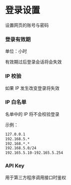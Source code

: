 # 登录设置

设置网页的账号与密码

### 登录有效期

单位：小时

有效期过后登录会话将会失效

### IP 校验

如果 IP 发生改变登录将失效

### IP 白名单

名单中的 IP 将不会校验登录

示例：

```txt
127.0.0.1
192.168.5.*
192.168.*.*
192.168.5.0/24
192.165.5.10-192.165.5.254
```

### API Key

用于第三方程序调用接口时鉴权
